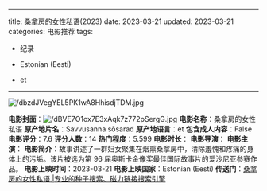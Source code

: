 
---
title: 桑拿房的女性私语(2023)
date: 2023-03-21
updated: 2023-03-21
categories: 电影推荐
tags:

- 纪录

- Estonian (Eesti)
- et
---

<img src="https://image.tmdb.org/t/p/original/dbzdJVegYEL5PK1wA8HhisdjTDM.jpg" alt="/dbzdJVegYEL5PK1wA8HhisdjTDM.jpg" title="/dbzdJVegYEL5PK1wA8HhisdjTDM.jpg">

**电影封面**：<img src="https://image.tmdb.org/t/p/w200/dBVE7O1ox7E3xAqk7z772pSergG.jpg" alt="/dBVE7O1ox7E3xAqk7z772pSergG.jpg" title="/dBVE7O1ox7E3xAqk7z772pSergG.jpg">
**电影名称**：桑拿房的女性私语
**原产地片名**：Savvusanna sõsarad
**原产地语言**：et
**包含成人内容**：False
**电影评分**：7.6
**评分人数**：14
**热门程度**：5.599
**电影时长**：
**电影导演**：
**电影主演**：
**电影简介**：故事讲述了一群妇女聚集在烟熏桑拿房中，清除羞愧和疼痛的身体上的污垢。该片被选为第 96 届奥斯卡金像奖最佳国际故事片的爱沙尼亚参赛作品。
**电影上映时间**：2023-03-21
**电影上映国家**：Estonian (Eesti)
**传送门**：[桑拿房的女性私语 |专业的种子搜索、磁力链接搜索引擎](https://movie.amd794.com:2083/?search=Savvusanna%20s%C3%B5sarad&ordering=&mode=match_phrase&page_size=10&page=1)

